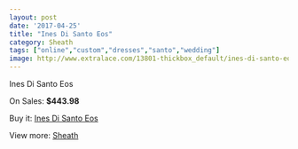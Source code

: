 ```yaml
---
layout: post
date: '2017-04-25'
title: "Ines Di Santo Eos"
category: Sheath
tags: ["online","custom","dresses","santo","wedding"]
image: http://www.extralace.com/13801-thickbox_default/ines-di-santo-eos.jpg
---
```

Ines Di Santo Eos

On Sales: **$443.98**
<a href="https://www.extralace.com/sheath/6548-ines-di-santo-eos.html"><amp-img layout="responsive" width="600" height="600" src="//www.extralace.com/13801-thickbox_default/ines-di-santo-eos.jpg" alt="Ines Di Santo Eos 0" /></a>

Buy it: [Ines Di Santo Eos](https://www.extralace.com/sheath/6548-ines-di-santo-eos.html "Ines Di Santo Eos")

View more: [Sheath](https://www.extralace.com/7-sheath "Sheath")